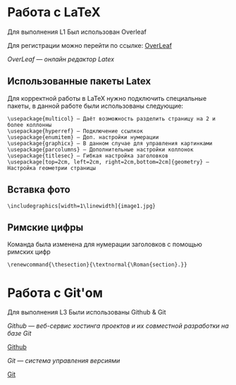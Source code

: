 # Работа с LaTeX 

Для выполнения L1
Был использован Overleaf

Для регистрации можно перейти по ссылке:
[OverLeaf](https://www.overleaf.com)

*OverLeaf — онлайн редактор Latex* 

## Использованные пакеты Latex

Для корректной работы в LaTeX нужно подключить специальные пакеты, в данной работе были использованы следующие:

```\usepackage{fontspec} — Управляет шрифтом документа
\usepackage{multicol} — Даёт возможность разделить страницу на 2 и более коллонны
\usepackage{hyperref} — Подключение ссылкок 
\usepackage{enumitem} — Доп. настройки нумерации
\usepackage{graphicx} — В данном случае для управления картинками 
\usepackage{parcolumns} — Дополнительные настройки коллонок 
\usepackage{titlesec} — Гибкая настройка заголовков 
\usepackage[top=2cm, left=2cm, right=2cm,bottom=2cm]{geometry} — Настройка геометрии страницы
```

## Вставка фото

```\includegraphics[width=1\linewidth]{image1.jpg}```

## Римские цифры
Команда была изменена для нумерации заголовков с помощью римских цифр

```\renewcommand{\thesection}{\textnormal{\Roman{section}.}}```

# Работа с Git'ом

Для выполнения L3
Были использованы Github & Git

*Github — веб-сервис хостинга проектов и их совместной разработки на базе Git*

[Github](https://github.com/)

*Git — система управления версиями*

[Git](https://git-scm.com/)







